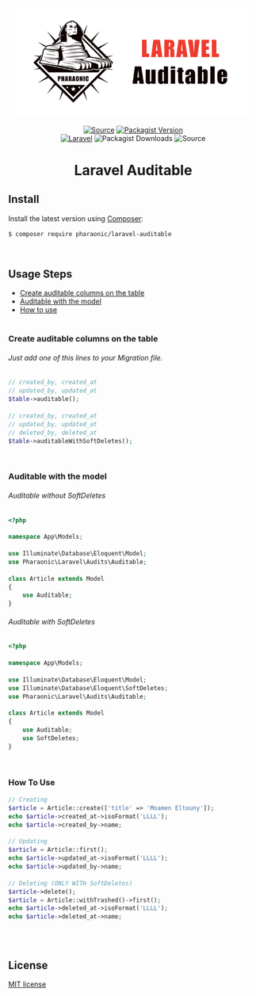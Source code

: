 
<p align="center"><a href="https://pharaonic.io" target="_blank"><img src="https://raw.githubusercontent.com/Pharaonic/logos/main/auditable.jpg" width="470"></a></p>

<p align="center">
<a href="https://github.com/Pharaonic/laravel-auditable" target="_blank"><img src="http://img.shields.io/badge/source-pharaonic/laravel--auditable-blue.svg?style=flat-square" alt="Source"></a> <a href="https://packagist.org/packages/pharaonic/laravel-auditable" target="_blank"><img src="https://img.shields.io/packagist/v/pharaonic/laravel-auditable?style=flat-square" alt="Packagist Version"></a><br>
<a href="https://laravel.com" target="_blank"><img src="https://img.shields.io/badge/Laravel->=6.0-red.svg?style=flat-square" alt="Laravel"></a> <img src="https://img.shields.io/packagist/dt/pharaonic/laravel-auditable?style=flat-square" alt="Packagist Downloads"> <img src="http://img.shields.io/badge/license-MIT-brightgreen.svg?style=flat-square" alt="Source">
</p>




<h1 align="center">Laravel Auditable</h1>

## Install
Install the latest version using [Composer](https://getcomposer.org/):

```bash
$ composer require pharaonic/laravel-auditable
```
<br>

## Usage Steps

- [Create auditable columns on the table](#CS)
- [Auditable with the model](#US)
- [How to use](#HTU)
<br><br>


<a name="CS"></a>
### Create auditable columns on the table
###### Just add one of this lines to your Migration file.
```php
// created_by, created_at
// updated_by, updated_at
$table->auditable();

// created_by, created_at
// updated_by, updated_at
// deleted_by, deleted_at
$table->auditableWithSoftDeletes();
```
<br>

<a name="US"></a>
### Auditable with the model 
###### Auditable without SoftDeletes
```php
<?php

namespace App\Models;

use Illuminate\Database\Eloquent\Model;
use Pharaonic\Laravel\Audits\Auditable;

class Article extends Model
{
    use Auditable;
}

```
###### Auditable with SoftDeletes
```php
<?php

namespace App\Models;

use Illuminate\Database\Eloquent\Model;
use Illuminate\Database\Eloquent\SoftDeletes;
use Pharaonic\Laravel\Audits\Auditable;

class Article extends Model
{
    use Auditable;
    use SoftDeletes;
}

```
<br>

<a name="HTU"></a>

### How To Use
```php
// Creating
$article = Article::create(['title' => 'Moamen Eltouny']);
echo $article->created_at->isoFormat('LLLL');
echo $article->created_by->name;

// Updating
$article = Article::first();
echo $article->updated_at->isoFormat('LLLL');
echo $article->updated_by->name;

// Deleting (ONLY WITH SoftDeletes)
$article->delete();
$article = Article::withTrashed()->first();
echo $article->deleted_at->isoFormat('LLLL');
echo $article->deleted_at->name;
```
<br><br>


## License

[MIT license](LICENSE.md)
